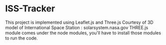 # ISS-Tracker
This project is implemented using Leaflet.js and Three.js
Courtesy of 3D model of International Space Station : solarsystem.nasa.gov 
THREE.js module comes under the node modules, you'll have to install those modules to run the code.
